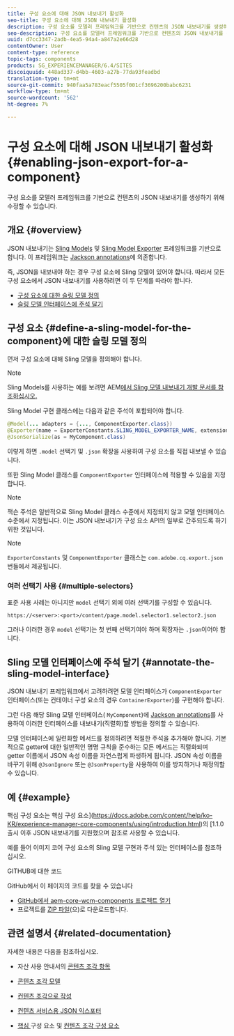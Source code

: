 ```yaml
---
title: 구성 요소에 대해 JSON 내보내기 활성화
seo-title: 구성 요소에 대해 JSON 내보내기 활성화
description: 구성 요소를 모델러 프레임워크를 기반으로 컨텐츠의 JSON 내보내기를 생성하기 위해 수정할 수 있습니다.
seo-description: 구성 요소를 모델러 프레임워크를 기반으로 컨텐츠의 JSON 내보내기를 생성하기 위해 수정할 수 있습니다.
uuid: d7cc3347-2adb-4ea5-94a4-a847a2e66d28
contentOwner: User
content-type: reference
topic-tags: components
products: SG_EXPERIENCEMANAGER/6.4/SITES
discoiquuid: 448ad337-d4bb-4603-a27b-77da93feadbd
translation-type: tm+mt
source-git-commit: 940faa5a783eacf5505f001cf3696200babc6231
workflow-type: tm+mt
source-wordcount: '562'
ht-degree: 7%

---
```



# 구성 요소에 대해 JSON 내보내기 활성화{#enabling-json-export-for-a-component}

구성 요소를 모델러 프레임워크를 기반으로 컨텐츠의 JSON 내보내기를 생성하기 위해 수정할 수 있습니다.

## 개요 {#overview}

JSON 내보내기는 [Sling Models](https://sling.apache.org/documentation/bundles/models.html) 및 [Sling Model Exporter](https://sling.apache.org/documentation/bundles/models.html#exporter-framework-since-130) 프레임워크를 기반으로 합니다. 이 프레임워크는 [Jackson annotations](https://github.com/FasterXML/jackson-annotations/wiki/Jackson-Annotations)에 의존합니다.

즉, JSON을 내보내야 하는 경우 구성 요소에 Sling 모델이 있어야 합니다. 따라서 모든 구성 요소에서 JSON 내보내기를 사용하려면 이 두 단계를 따라야 합니다.

* [구성 요소에 대한 슬링 모델 정의](/help/sites-developing/json-exporter-components.md#define-a-sling-model-for-the-component)
* [슬링 모델 인터페이스에 주석 달기](#annotate-the-sling-model-interface)

## 구성 요소 {#define-a-sling-model-for-the-component}에 대한 슬링 모델 정의

먼저 구성 요소에 대해 Sling 모델을 정의해야 합니다.

>[!NOTE]
>
>Sling Models를 사용하는 예를 보려면 AEM[에서 Sling 모델 내보내기 개발 문서를 참조하십시오.](https://helpx.adobe.com/experience-manager/kt/platform-repository/using/sling-model-exporter-tutorial-develop.html)

Sling Model 구현 클래스에는 다음과 같은 주석이 포함되어야 합니다.

```java
@Model(... adapters = {..., ComponentExporter.class})
@Exporter(name = ExporterConstants.SLING_MODEL_EXPORTER_NAME, extensions = ExporterConstants.SLING_MODEL_EXTENSION)
@JsonSerialize(as = MyComponent.class)
```

이렇게 하면 `.model` 선택기 및 `.json` 확장을 사용하여 구성 요소를 직접 내보낼 수 있습니다.

또한 Sling Model 클래스를 `ComponentExporter` 인터페이스에 적용할 수 있음을 지정합니다.

>[!NOTE]
>
>잭슨 주석은 일반적으로 Sling Model 클래스 수준에서 지정되지 않고 모델 인터페이스 수준에서 지정됩니다. 이는 JSON 내보내기가 구성 요소 API의 일부로 간주되도록 하기 위한 것입니다.

>[!NOTE]
>
>`ExporterConstants` 및 `ComponentExporter` 클래스는 `com.adobe.cq.export.json` 번들에서 제공됩니다.

### 여러 선택기 사용 {#multiple-selectors}

표준 사용 사례는 아니지만 `model` 선택기 외에 여러 선택기를 구성할 수 있습니다.

```
https://<server>:<port>/content/page.model.selector1.selector2.json
```

그러나 이러한 경우 `model` 선택기는 첫 번째 선택기여야 하며 확장자는 `.json`이어야 합니다.

## Sling 모델 인터페이스에 주석 달기 {#annotate-the-sling-model-interface}

JSON 내보내기 프레임워크에서 고려하려면 모델 인터페이스가 `ComponentExporter` 인터페이스(또는 컨테이너 구성 요소의 경우 `ContainerExporter`)를 구현해야 합니다.

그런 다음 해당 Sling 모델 인터페이스( `MyComponent`)에 [Jackson annotations](https://github.com/FasterXML/jackson-annotations/wiki/Jackson-Annotations)를 사용하여 이러한 인터페이스를 내보내기(직렬화)할 방법을 정의할 수 있습니다.

모델 인터페이스에 일련화할 메서드를 정의하려면 적절한 주석을 추가해야 합니다. 기본적으로 getter에 대한 일반적인 명명 규칙을 준수하는 모든 메서드는 직렬화되며 getter 이름에서 JSON 속성 이름을 자연스럽게 파생하게 됩니다. JSON 속성 이름을 바꾸기 위해 `@JsonIgnore` 또는 `@JsonProperty`을 사용하여 이를 방지하거나 재정의할 수 있습니다.

## 예 {#example}

핵심 구성 요소는 핵심 구성 요소](https://docs.adobe.com/content/help/ko-KR/experience-manager-core-components/using/introduction.html)의 [1.1.0 출시 이후 JSON 내보내기를 지원했으며 참조로 사용할 수 있습니다.

예를 들어 이미지 코어 구성 요소의 Sling 모델 구현과 주석 있는 인터페이스를 참조하십시오.

GITHUB에 대한 코드

GitHub에서 이 페이지의 코드를 찾을 수 있습니다

* [GitHub에서 aem-core-wcm-components 프로젝트 열기](https://github.com/Adobe-Marketing-Cloud/aem-core-wcm-components)
* 프로젝트를 [ZIP 파일](https://github.com/Adobe-Marketing-Cloud/aem-core-wcm-components/archive/master.zip)(으)로 다운로드합니다.

## 관련 설명서 {#related-documentation}

자세한 내용은 다음을 참조하십시오.

* 자산 사용 안내서의 [콘텐츠 조각 항목](https://helpx.adobe.com/experience-manager/6-4/assets/user-guide.html?topic=/experience-manager/6-4/assets/morehelp/content-fragments.ug.js)

* [콘텐츠 조각 모델](/help/assets/content-fragments-models.md)
* [컨텐츠 조각으로 작성](/help/sites-authoring/content-fragments.md)
* [컨텐츠 서비스용 JSON 익스포터](/help/sites-developing/json-exporter.md)
* [핵심 ](https://docs.adobe.com/content/help/en/experience-manager-core-components/using/introduction.html) 구성 요소 및  [컨텐츠 조각 구성 요소](https://helpx.adobe.com/experience-manager/core-components/using/content-fragment-component.html)

